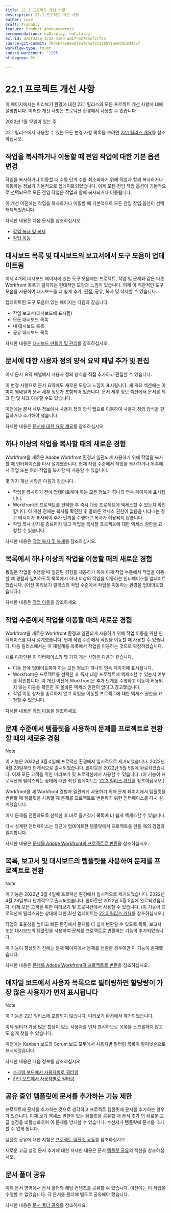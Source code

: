 ```yaml
---
title: 22.1 프로젝트 개선 사항
description: 22.1 프로젝트 개선 사항
author: Luke
draft: Probably
feature: Product Announcements
recommendations: noDisplay, noCatalog
exl-id: d24f2aae-1c3d-41ed-ad17-6276bef2cf45
source-git-commit: 76deb76c66e8f8a7dea721378591ae035b8d42e7
workflow-type: tm+mt
source-wordcount: '1205'
ht-degree: 0%

---
```


# 22.1 프로젝트 개선 사항

이 페이지에서는 미리보기 환경에 대한 22.1 릴리스의 모든 프로젝트 개선 사항에 대해 설명합니다. 이러한 개선 사항은 프로덕션 환경에서 사용할 수 있습니다

<!--
<MadCap:conditionalText data-mc-conditions="QuicksilverOrClassic.Draft mode">
in January 2022
</MadCap:conditionalText>
-->

2022년 1월 17일이 있는 주.

22.1 릴리스에서 사용할 수 있는 모든 변경 사항 목록을 보려면 [22.1 릴리스 개요](../../../product-announcements/product-releases/22.1-release-activity/22-1-release-overview.md)를 참조하십시오.

## 작업을 복사하거나 이동할 때 전임 작업에 대한 기본 옵션 변경

작업을 복사하거나 이동할 때 수동 단계 수를 최소화하기 위해 작업과 함께 복사하거나 이동하는 정보가 기본적으로 업데이트되었습니다. 이제 모든 전임 작업 옵션이 기본적으로 선택되므로 모든 전임 작업은 작업과 함께 복사되거나 이동됩니다.

이 개선 이전에는 작업을 복사하거나 이동할 때 기본적으로 모든 전임 작업 옵션이 선택 해제되었습니다.

자세한 내용은 다음 문서를 참조하십시오.

* [작업 복사 및 복제](../../../manage-work/tasks/manage-tasks/copy-and-duplicate-tasks.md)
* [작업 이동](../../../manage-work/tasks/manage-tasks/move-tasks.md)

## 대시보드 목록 및 대시보드의 보고서에서 도구 모음이 업데이트됨

이제 4개의 대시보드 페이지에 있는 도구 모음에는 프로젝트, 작업 및 문제와 같은 다른 Workfront 목록과 일치하는 현대적인 모양과 느낌이 있습니다. 이제 이 직관적인 도구 모음을 사용하여 대시보드를 더 쉽게 추가, 편집, 공유, 복사 및 삭제할 수 있습니다.

업데이트된 도구 모음이 있는 페이지는 다음과 같습니다.

* 작업 보고서(대시보드에 표시됨)
* 모든 대시보드 목록
* 내 대시보드 목록
* 공유 대시보드 목록

자세한 내용은 [대시보드 만들기 및 관리](../../../reports-and-dashboards/dashboards/creating-and-managing-dashboards/create-and-manage-dashboards.md)를 참조하십시오.

## 문서에 대한 사용자 정의 양식 요약 패널 추가 및 편집

이제 문서 요약 패널에서 사용자 정의 양식을 직접 추가하고 편집할 수 있습니다.

이 변경 사항으로 문서 요약에도 새로운 모양과 느낌이 표시됩니다. 새 개요 섹션에는 이미지 썸네일과 문서 세부 정보가 포함되어 있습니다. 문서 세부 정보 섹션에서 문서를 체크 인 및 체크 아웃할 수도 있습니다.

이전에는 문서 세부 정보에서 사용자 정의 양식 탭으로 이동하여 사용자 정의 양식을 편집하거나 추가해야 했습니다.

자세한 내용은 [문서에 대한 요약 개요](../../../documents/managing-documents/summary-for-documents.md)를 참조하십시오.

## 하나 이상의 작업을 복사할 때의 새로운 경험

Workfront을 새로운 Adobe Workfront 환경과 일관되게 사용하기 위해 작업을 복사할 때 인터페이스를 다시 설계했습니다. 현재 작업 수준에서 작업을 복사하거나 목록에서 작업 또는 여러 작업을 복사할 때 사용할 수 있습니다.

몇 가지 개선 사항은 다음과 같습니다.

* 작업을 복사하기 전에 업데이트해야 하는 모든 정보가 하나의 연속 페이지에 표시됩니다.
* Workfront은 프로젝트를 선택한 후 즉시 대상 프로젝트에 액세스할 수 있는지 확인합니다. 이 개선 전에는 복사를 확인한 후 올바른 액세스 권한이 없음을 나타내는 경고 메시지가 표시되어 추가 단계를 수행하고 복사가 허용되지 않습니다.
* 작업 복사 상자를 종료하지 않고 작업을 복사할 프로젝트에 대한 액세스 권한을 요청할 수 있습니다.

자세한 내용은 [작업 복사 및 복제](../../../manage-work/tasks/manage-tasks/copy-and-duplicate-tasks.md)를 참조하십시오.

## 목록에서 하나 이상의 작업을 이동할 때의 새로운 경험

동일한 작업을 수행할 때 일관된 경험을 제공하기 위해 이제 작업 수준에서 작업을 이동할 때 경험과 일치하도록 목록에서 하나 이상의 작업을 이동하는 인터페이스를 업데이트했습니다. (이전 미리보기 릴리스의 작업 수준에서 작업을 이동하는 환경을 업데이트했습니다.)

자세한 내용은 [작업 이동](../../../manage-work/tasks/manage-tasks/move-tasks.md)을 참조하세요.

## 작업 수준에서 작업을 이동할 때의 새로운 경험

Workfront을 새로운 Workfront 환경과 일관되게 사용하기 위해 작업 이동을 위한 인터페이스를 다시 설계했습니다. 현재 작업 수준에서 작업을 이동할 때 사용할 수 있습니다. 다음 릴리스에서는 이 재설계를 목록에서 작업을 이동하는 것으로 확장하겠습니다.

새로 디자인된 이 인터페이스의 몇 가지 개선 사항은 다음과 같습니다.

* 이동 전에 업데이트해야 하는 모든 정보가 하나의 연속 페이지에 표시됩니다.
* Workfront은 프로젝트를 선택한 후 즉시 대상 프로젝트에 액세스할 수 있는지 여부를 확인합니다. 이 개선 이전에 Workfront은 추가 단계를 수행하고 이동이 허용되지 않는 이동을 확인한 후 올바른 액세스 권한이 없다고 경고했습니다.
* 작업 이동 상자를 종료하지 않고 작업을 이동할 프로젝트에 대한 액세스 권한을 요청할 수 있습니다.

자세한 내용은 [작업 이동](../../../manage-work/tasks/manage-tasks/move-tasks.md)을 참조하세요.

## 문제 수준에서 템플릿을 사용하여 문제를 프로젝트로 전환할 때의 새로운 경험

>[!NOTE]
>
>이 기능은 2022년 3월 4일에 프로덕션 환경에서 일시적으로 제거되었습니다. 2022년 4월 28일부터 단계적으로 출시되었습니다. 롤아웃은 2022년 5월 5일에 완료되었습니다. 이제 모든 고객을 위한 미리보기 및 프로덕션에서 사용할 수 있습니다. (이 기능이 프로덕션에 릴리스되는 상태에 대한 최신 업데이트는 [22.3 릴리스 개요](../../../product-announcements/product-releases/22.3-release-activity/22-3-release-overview.md)를 참조하십시오.)

Workfront을 새 Workfront 경험과 일관되게 사용하기 위해 문제 페이지에서 템플릿을 변환할 때 템플릿을 사용할 때 문제를 프로젝트로 변환하기 위한 인터페이스를 다시 설계했습니다.

이제 문제를 전환하도록 선택한 후 바로 즐겨찾기 목록에 더 쉽게 액세스할 수 있습니다.

다시 설계된 인터페이스는 최근에 업데이트한 템플릿에서 프로젝트를 만들 때의 경험과 일치합니다.

자세한 내용은 [문제를 Adobe Workfront의 프로젝트로 변환](../../../manage-work/issues/convert-issues/convert-issue-to-project.md)을 참조하십시오.

## 목록, 보고서 및 대시보드의 템플릿을 사용하여 문제를 프로젝트로 전환

>[!NOTE]
>
>이 기능은 2022년 3월 4일에 프로덕션 환경에서 일시적으로 제거되었습니다. 2022년 4월 28일부터 단계적으로 출시되었습니다. 롤아웃은 2022년 5월 5일에 완료되었습니다. 이제 모든 고객을 위한 미리보기 및 프로덕션에서 사용할 수 있습니다. (이 기능이 프로덕션에 릴리스되는 상태에 대한 최신 업데이트는 [22.3 릴리스 개요](../../../product-announcements/product-releases/22.3-release-activity/22-3-release-overview.md)를 참조하십시오.)

작업의 효율성을 높이고 빠른 환경에서 문제를 더 쉽게 변환할 수 있도록 목록, 보고서 또는 대시보드의 템플릿을 사용하여 문제를 프로젝트로 변환하는 기능이 추가되었습니다.

이 기능이 향상되기 전에는 문제 페이지에서 문제를 전환한 경우에만 이 기능이 존재했습니다.

자세한 내용은 [문제를 Adobe Workfront의 프로젝트로 변환](../../../manage-work/issues/convert-issues/convert-issue-to-project.md)을 참조하십시오.

## 애자일 보드에서 사용자 목록으로 필터링하면 할당량이 가장 많은 사용자가 먼저 표시됩니다

>[!NOTE]
>
>이 기능은 22.1 릴리스에 포함되지 않습니다. 미리보기 환경에서 제거되었습니다.

이제 필터가 가장 많은 할당이 있는 사용자를 먼저 표시하므로 목록을 스크롤하지 않고도 쉽게 찾을 수 있습니다.

이전에는 Kanban 보드와 Scrum 보드 모두에서 사용자별 필터링 목록이 알파벳순으로 표시되었습니다.

자세한 내용은 다음 정보를 참조하십시오

* [스크럼 보드에서 사용자별로 필터링](../../../agile/use-scrum-in-an-agile-team/scrum-board/filter-by-user-scrum-board.md)
* [칸반 보드에서 사용자별로 필터링](../../../agile/use-kanban-in-an-agile-team/filter-by-user.md)

## 공유 중인 템플릿에 문서를 추가하는 기능 제한

프로젝트에 문서를 추가하는 것으로 생각하고 프로젝트 템플릿에 문서를 추가하는 경우가 있습니다. 이제 보기 액세스 권한이 있는 템플릿을 공유할 때 문서 추가 의 새로운 고급 설정을 비활성화하여 이 문제를 방지할 수 있습니다. 수신자가 템플릿에 문서를 추가할 수 없게 됩니다.

템플릿 공유에 대한 지침은 [프로젝트 템플릿 공유](../../../manage-work/projects/create-and-manage-templates/share-project-template.md)를 참조하십시오.

새로운 고급 설정 문서 추가에 대한 자세한 내용은 문서 [템플릿 공유](../../../workfront-basics/grant-and-request-access-to-objects/share-a-template.md)의 섹션을 참조하십시오.

## 문서 폴더 공유

이제 문서 영역에서 문서 폴더와 해당 컨텐츠를 공유할 수 있습니다. 이전에는 이 작업을 수행할 수 없었습니다. 각 문서를 폴더에 별도로 공유해야 했습니다.

자세한 내용은 [문서 폴더 공유](../../../workfront-basics/grant-and-request-access-to-objects/share-a-document-folder.md)를 참조하세요.

